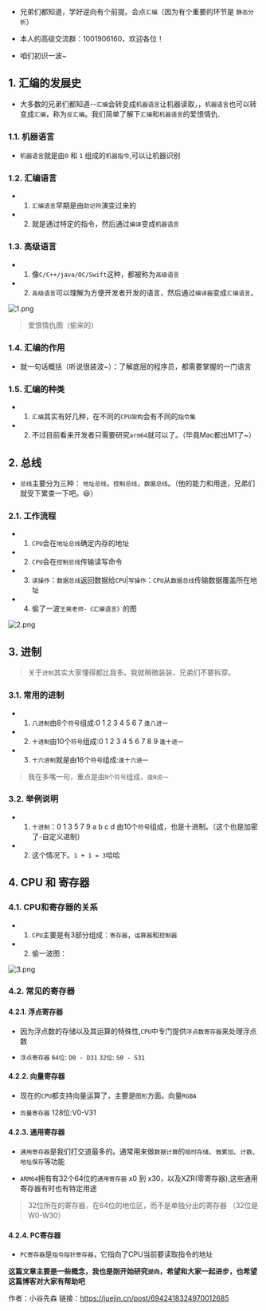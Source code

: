 *   兄弟们都知道，学好逆向有个前提。会点`汇编`（因为有个重要的环节是 `静态分析`）
*   本人的高级交流群：1001906160，欢迎各位！



*   咱们初识一波~

## 1\. 汇编的发展史

*   大多数的兄弟们都知道--`汇编`会转变成`机器语言`让机器读取，，`机器语言`也可以转变成`汇编`，称为`反汇编`。我们简单了解下`汇编`和`机器语言`的爱恨情仇.

### 1.1\. 机器语言

*   `机器语言`就是由`0` 和 `1` 组成的`机器指令`,可以让机器识别

### 1.2\. 汇编语言

*   1.  `汇编语言`早期是由`助记符`演变过来的
*   2.  就是通过特定的指令，然后通过`编译`变成`机器语言`

### 1.3\. 高级语言

*   1.  像`C/C++/java/OC/Swift`这种，都被称为`高级语言`
*   2.  `高级语言`可以理解为方便开发者开发的语言，然后通过`编译器`变成`汇编语言`。

![1.png](https://upload-images.jianshu.io/upload_images/19704571-2db31da85f470d88.image?imageMogr2/auto-orient/strip%7CimageView2/2/w/1240)

> 爱恨情仇图（偷来的）

### 1.4\. 汇编的作用

*   就一句话概括（听说很装波~）：了解底层的程序员，都需要掌握的一门语言

### 1.5\. 汇编的种类

*   1.  `汇编`其实有好几种，在不同的`CPU架构`会有不同的`指令集`
*   2.  不过目前看来开发者只需要研究`arm64`就可以了。（毕竟Mac都出M1了~）

## 2\. 总线

*   `总线`主要分为三种： `地址总线`，`控制总线`，`数据总线`。（他的能力和用途，兄弟们就受下累查一下吧。😆）

### 2.1\. 工作流程

*   1.  `CPU`会在`地址总线`确定内存的地址
*   2.  `CPU`会在`控制总线`传输读写命令
*   3.  `读操作`：`数据总线`返回数据给`CPU`|`写操作`：`CPU`从`数据总线`传输数据覆盖所在地址
*   4.  偷了一波`王爽老师-《汇编语言》`的图

![2.png](https://upload-images.jianshu.io/upload_images/19704571-02917ce8fbd0305a.image?imageMogr2/auto-orient/strip%7CimageView2/2/w/1240)

## 3\. 进制

> 关于`进制`其实大家懂得都比我多。我就稍微装装，兄弟们不要拆穿。

### 3.1\. 常用的进制

*   1.  `八进制`由8个`符号`组成:0 1 2 3 4 5 6 7 `逢八进一`
*   2.  `十进制`由10个`符号`组成:0 1 2 3 4 5 6 7 8 9 `逢十进一`
*   3.  `十六进制`就是由16个`符号`组成:`逢十六进一`

> 我在多嘴一句，重点是由`N个符号`组成，`逢N进一`

### 3.2\. 举例说明

*   1.  `十进制`：0 1 3 5 7 9 a b c d 由10个`符号`组成，也是十进制。（这个也是加密了-自定义进制）
*   2.  这个情况下。`1 + 1 = 3`哈哈

## 4\. CPU 和 寄存器

### 4.1\. CPU和寄存器的关系

*   1.  `CPU`主要是有3部分组成：`寄存器`，`运算器`和`控制器`
*   2.  偷一波图：

![3.png](https://upload-images.jianshu.io/upload_images/19704571-82db4d7d67899126.image?imageMogr2/auto-orient/strip%7CimageView2/2/w/1240)

### 4.2\. 常见的寄存器

#### 4.2.1\. 浮点寄存器

*   因为浮点数的存储以及其运算的特殊性,`CPU`中专门提供`浮点数寄存器`来处理浮点数

*   `浮点寄存器` `64位`: `D0 - D31` `32位`: `S0 - S31`

#### 4.2.2\. 向量寄存器

*   现在的`CPU`都支持向量运算了，主要是`图形`方面。向量`RGBA`

*   `向量寄存器` 128位:V0-V31

#### 4.2.3\. 通用寄存器

*   `通用寄存器`是我们打交道最多的。通常用来做`数据计算`的`临时存储`、`做累加`、`计数`、`地址保存`等功能

*   `ARM64`拥有有32个64位的`通用寄存器` x0 到 x30，以及XZR(零寄存器),这些通用寄存器有时也有特定用途

> 32位所在的寄存器，在64位的地位区，而不是单独分出的寄存器 （32位是W0-W30）

#### 4.2.4\. PC寄存器

*   `PC寄存器`是`指令指针寄存器`，它指向了CPU当前要读取指令的地址

**这篇文章主要是一些概念，我也是刚开始研究`逆向`，希望和大家一起进步，也希望这篇博客对大家有帮助吧**

作者：小谷先森
链接：https://juejin.cn/post/6942418324970012685

